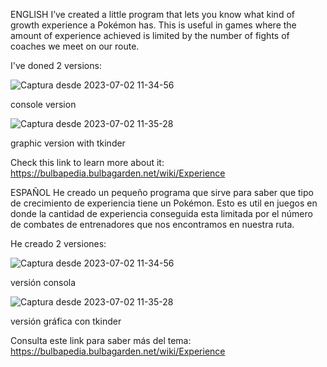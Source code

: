 ENGLISH
I’ve created a little program that lets you know what kind of growth experience a Pokémon has.
This is useful in games where the amount of experience achieved is limited by the number of fights
of coaches we meet on our route.

I've doned 2 versions:

![Captura desde 2023-07-02 11-34-56](https://github.com/enriqueseor/pokemon-exp-python/assets/101838134/3c9546a6-0704-4f51-b25e-a2351b0d8480)

console version

![Captura desde 2023-07-02 11-35-28](https://github.com/enriqueseor/pokemon-exp-python/assets/101838134/29081cf1-d3e7-4abf-b31d-6929c1b33a4e)

graphic version with tkinder

Check this link to learn more about it: https://bulbapedia.bulbagarden.net/wiki/Experience

ESPAÑOL
He creado un pequeño programa que sirve para saber que tipo de crecimiento de experiencia tiene un Pokémon.
Esto es util en juegos en donde la cantidad de experiencia conseguida esta limitada por el número de combates
de entrenadores que nos encontramos en nuestra ruta.

He creado 2 versiones:

![Captura desde 2023-07-02 11-34-56](https://github.com/enriqueseor/pokemon-exp-python/assets/101838134/3c9546a6-0704-4f51-b25e-a2351b0d8480)

versión consola

![Captura desde 2023-07-02 11-35-28](https://github.com/enriqueseor/pokemon-exp-python/assets/101838134/29081cf1-d3e7-4abf-b31d-6929c1b33a4e)

versión gráfica con tkinder

Consulta este link para saber más del tema: https://bulbapedia.bulbagarden.net/wiki/Experience
